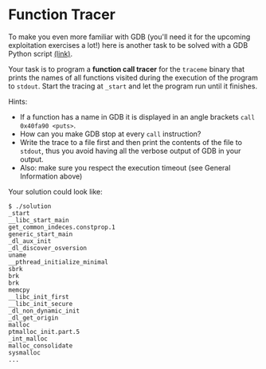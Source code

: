 # Function Tracer

To make you even more familiar with GDB (you'll need it for the upcoming exploitation exercises a lot!) here is another task to be solved with a GDB Python script [(link)](https://sourceware.org/gdb/onlinedocs/gdb/Python-API.html#Python-API).

Your task is to program a **function call tracer** for the `traceme` binary that prints the names of all functions visited during the execution of the program to `stdout`.
Start the tracing at `_start` and let the program run until it finishes.

Hints:

- If a function has a name in GDB it is displayed in an angle brackets `call   0x40fa90 <puts>`.
- How can you make GDB stop at every `call` instruction?
- Write the trace to a file first and then print the contents of the file to `stdout`, thus you avoid having all the verbose output of GDB in your output.
- Also: make sure you respect the execution timeout (see General Information above)

Your solution could look like:

```shell
$ ./solution
_start
__libc_start_main
get_common_indeces.constprop.1
generic_start_main
_dl_aux_init
_dl_discover_osversion
uname
__pthread_initialize_minimal
sbrk
brk
brk
memcpy
__libc_init_first
__libc_init_secure
_dl_non_dynamic_init
_dl_get_origin
malloc
ptmalloc_init.part.5
_int_malloc
malloc_consolidate
sysmalloc
...
```
